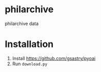 # philarchive
philarchive data

# Installation

1. Install https://github.com/gsastry/pyoai
2. Run `download.py`

